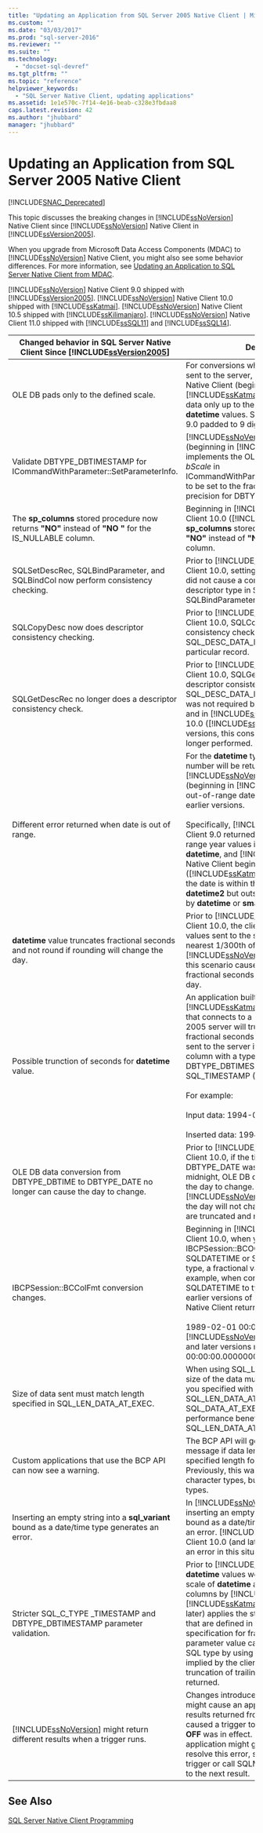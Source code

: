 ```yaml
---
title: "Updating an Application from SQL Server 2005 Native Client | Microsoft Docs"
ms.custom: ""
ms.date: "03/03/2017"
ms.prod: "sql-server-2016"
ms.reviewer: ""
ms.suite: ""
ms.technology: 
  - "docset-sql-devref"
ms.tgt_pltfrm: ""
ms.topic: "reference"
helpviewer_keywords: 
  - "SQL Server Native Client, updating applications"
ms.assetid: 1e1e570c-7f14-4e16-beab-c328e3fbdaa8
caps.latest.revision: 42
ms.author: "jhubbard"
manager: "jhubbard"
---
```

# Updating an Application from SQL Server 2005 Native Client
[!INCLUDE[SNAC_Deprecated](../../../a9retired/includes/snac-deprecated.md)]

  This topic discusses the breaking changes in [!INCLUDE[ssNoVersion](../../../a9notintoc/includes/ssnoversion-md.md)] Native Client since [!INCLUDE[ssNoVersion](../../../a9notintoc/includes/ssnoversion-md.md)] Native Client in [!INCLUDE[ssVersion2005](../../../a9notintoc/includes/ssversion2005-md.md)].  
  
 When you upgrade from Microsoft Data Access Components (MDAC) to [!INCLUDE[ssNoVersion](../../../a9notintoc/includes/ssnoversion-md.md)] Native Client, you might also see some behavior differences. For more information, see [Updating an Application to SQL Server Native Client from MDAC](../../../relational-databases/native-client/applications/updating-an-application-to-sql-server-native-client-from-mdac.md).  
  
 [!INCLUDE[ssNoVersion](../../../a9notintoc/includes/ssnoversion-md.md)] Native Client 9.0 shipped with [!INCLUDE[ssVersion2005](../../../a9notintoc/includes/ssversion2005-md.md)]. [!INCLUDE[ssNoVersion](../../../a9notintoc/includes/ssnoversion-md.md)] Native Client 10.0 shipped with [!INCLUDE[ssKatmai](../../../a9notintoc/includes/sskatmai-md.md)].  [!INCLUDE[ssNoVersion](../../../a9notintoc/includes/ssnoversion-md.md)] Native Client 10.5 shipped with [!INCLUDE[ssKilimanjaro](../../../a9notintoc/includes/sskilimanjaro-md.md)]. [!INCLUDE[ssNoVersion](../../../a9notintoc/includes/ssnoversion-md.md)] Native Client 11.0 shipped with [!INCLUDE[ssSQL11](../../../a9notintoc/includes/sssql11-md.md)] and [!INCLUDE[ssSQL14](../../../a9notintoc/includes/sssql14-md.md)].  
  
|Changed behavior in SQL Server Native Client Since [!INCLUDE[ssVersion2005](../../../a9notintoc/includes/ssversion2005-md.md)]|Description|  
|------------------------------------------------------------------------------------|-----------------|  
|OLE DB pads only to the defined scale.|For conversions where converted data is sent to the server, [!INCLUDE[ssNoVersion](../../../a9notintoc/includes/ssnoversion-md.md)] Native Client (beginning in [!INCLUDE[ssKatmai](../../../a9notintoc/includes/sskatmai-md.md)]) pads trailing zeros in data only up to the maximum length of **datetime** values. SQL Server Native Client 9.0 padded to 9 digits.|  
|Validate DBTYPE_DBTIMESTAMP for ICommandWithParameter::SetParameterInfo.|[!INCLUDE[ssNoVersion](../../../a9notintoc/includes/ssnoversion-md.md)] Native Client (beginning in [!INCLUDE[ssKatmai](../../../a9notintoc/includes/sskatmai-md.md)]) implements the OLE DB requirement for *bScale* in ICommandWithParameter::SetParameterInfo to be set to the fractional seconds' precision for DBTYPE_DBTIMESTAMP.|  
|The **sp_columns** stored procedure now returns **"NO"** instead of **"NO "** for the IS_NULLABLE column.|Beginning in [!INCLUDE[ssNoVersion](../../../a9notintoc/includes/ssnoversion-md.md)] Native Client 10.0 ([!INCLUDE[ssKatmai](../../../a9notintoc/includes/sskatmai-md.md)]), **sp_columns** stored procedure now returns **"NO"** instead of **"NO "** for an IS_NULLABLE column.|  
|SQLSetDescRec, SQLBindParameter, and SQLBindCol now perform consistency checking.|Prior to [!INCLUDE[ssNoVersion](../../../a9notintoc/includes/ssnoversion-md.md)] Native Client 10.0, setting SQL_DESC_DATA_PTR did not cause a consistency check for any descriptor type in SQLSetDescRec, SQLBindParameter, or SQLBindCol.|  
|SQLCopyDesc now does descriptor consistency checking.|Prior to [!INCLUDE[ssNoVersion](../../../a9notintoc/includes/ssnoversion-md.md)] Native Client 10.0, SQLCopyDesc did not do a consistency check when the SQL_DESC_DATA_PTR field was set on a particular record.|  
|SQLGetDescRec no longer does a descriptor consistency check.|Prior to [!INCLUDE[ssNoVersion](../../../a9notintoc/includes/ssnoversion-md.md)] Native Client 10.0, SQLGetDescRec performed a descriptor consistency check when the SQL_DESC_DATA_PTR field was set. This was not required by the ODBC specification and in [!INCLUDE[ssNoVersion](../../../a9notintoc/includes/ssnoversion-md.md)] Native Client 10.0 ([!INCLUDE[ssKatmai](../../../a9notintoc/includes/sskatmai-md.md)]) and later versions, this consistency check is no longer performed.|  
|Different error returned when date is out of range.|For the **datetime** type, a different error number will be returned by [!INCLUDE[ssNoVersion](../../../a9notintoc/includes/ssnoversion-md.md)] Native Client (beginning in [!INCLUDE[ssKatmai](../../../a9notintoc/includes/sskatmai-md.md)]) for an out-of-range date than was returned in earlier versions.<br /><br /> Specifically, [!INCLUDE[ssNoVersion](../../../a9notintoc/includes/ssnoversion-md.md)] Native Client 9.0 returned 22007 for all out of range year values in string conversions to **datetime**, and [!INCLUDE[ssNoVersion](../../../a9notintoc/includes/ssnoversion-md.md)] Native Client beginning with version 10.0 ([!INCLUDE[ssKatmai](../../../a9notintoc/includes/sskatmai-md.md)]) returns 22008 when the date is within the range supported by **datetime2** but outside the range supported by **datetime** or **smalldatetime**.|  
|**datetime** value truncates fractional seconds and not round if rounding will change the day.|Prior to [!INCLUDE[ssNoVersion](../../../a9notintoc/includes/ssnoversion-md.md)] Native Client 10.0, the client behavior for **datetime** values sent to the server is to round them to nearest 1/300th of a second. Beginning in [!INCLUDE[ssNoVersion](../../../a9notintoc/includes/ssnoversion-md.md)] Native Client 10.0, this scenario causes a truncation of fractional seconds if rounding changes the day.|  
|Possible trunction of seconds for **datetime** value.|An application built with [!INCLUDE[ssKatmai](../../../a9notintoc/includes/sskatmai-md.md)] Native Client (or later) that connects to a [!INCLUDE[ssNoVersion](../../../a9notintoc/includes/ssnoversion-md.md)] 2005 server will truncate seconds and fractional seconds for time portion of data sent to the server if you bind to a datetime column with a type identifier of DBTYPE_DBTIMESTAMP (OLE DB) or SQL_TIMESTAMP (ODBC) and a scale of 0.<br /><br /> For example:<br /><br /> Input data: 1994-08-21 21:21:36.000<br /><br /> Inserted data: 1994-08-21 21:21:00.000|  
|OLE DB data conversion from DBTYPE_DBTIME to DBTYPE_DATE no longer can cause the day to change.|Prior to [!INCLUDE[ssNoVersion](../../../a9notintoc/includes/ssnoversion-md.md)] Native Client 10.0, if the time part of a DBTYPE_DATE was within a half second of midnight, OLE DB conversion code caused the day to change. Beginning in [!INCLUDE[ssNoVersion](../../../a9notintoc/includes/ssnoversion-md.md)] Native Client 10.0, the day will not change (fractional seconds are truncated and not rounded).|  
|IBCPSession::BCColFmt conversion changes.|Beginning in [!INCLUDE[ssNoVersion](../../../a9notintoc/includes/ssnoversion-md.md)] Native Client 10.0, when you use IBCPSession::BCOColFmt to convert SQLDATETIME or SQLDATETIME to a string type, a fractional value is exported. For example, when converting type SQLDATETIME to type SQLNVARCHARMAX, earlier versions of [!INCLUDE[ssNoVersion](../../../a9notintoc/includes/ssnoversion-md.md)] Native Client returned<br /><br /> 1989-02-01 00:00:00. [!INCLUDE[ssNoVersion](../../../a9notintoc/includes/ssnoversion-md.md)] Native Client 10.0 and later versions return 1989-02-01 00:00:00.0000000.|  
|Size of data sent must match length specified in SQL_LEN_DATA_AT_EXEC.|When using SQL_LEN_DATA_AT_EXEC, the size of the data must match the length that you specified with SQL_LEN_DATA_AT_EXEC. You can use SQL_DATA_AT_EXEC but there are potential performance benefits to using SQL_LEN_DATA_AT_EXEC.|  
|Custom applications that use the BCP API can now see a warning.|The BCP API will generate a warning message if data length is greater than the specified length for a field for all types. Previously, this warning was only given for character types, but will not be issued for all types.|  
|Inserting an empty string into a **sql_variant** bound as a date/time type generates an error.|In [!INCLUDE[ssNoVersion](../../../a9notintoc/includes/ssnoversion-md.md)] Native Client 9.0, inserting an empty string into a **sql_variant** bound as a date/time type did not generate an error. [!INCLUDE[ssNoVersion](../../../a9notintoc/includes/ssnoversion-md.md)] Native Client 10.0 (and later) correctly generates an error in this situation.|  
|Stricter SQL_C_TYPE _TIMESTAMP and DBTYPE_DBTIMESTAMP parameter validation.|Prior to [!INCLUDE[ssKatmai](../../../a9notintoc/includes/sskatmai-md.md)] Native Client, **datetime** values were rounded to fit the scale of **datetime** and **smalldatetime** columns by [!INCLUDE[ssNoVersion](../../../a9notintoc/includes/ssnoversion-md.md)]. [!INCLUDE[ssKatmai](../../../a9notintoc/includes/sskatmai-md.md)] Native Client (and later) applies the stricter validation rules that are defined in the ODBC core specification for fractional seconds. If a parameter value cannot be converted to the SQL type by using the scale specified or implied by the client binding without truncation of trailing digits, an error is returned.|  
|[!INCLUDE[ssNoVersion](../../../a9notintoc/includes/ssnoversion-md.md)] might return different results when a trigger runs.|Changes introduced in [!INCLUDE[ssKatmai](../../../a9notintoc/includes/sskatmai-md.md)] might cause an application to have different results returned from a statement that caused a trigger to run when **NOCOUNT OFF** was in effect. In this situation, your application might generate an error. To resolve this error, set **NOCOUNT ON** in the trigger or call SQLMoreResults to advance to the next result.|  
  
## See Also  
 [SQL Server Native Client Programming](../../../relational-databases/native-client/sql-server-native-client-programming.md)  
  
  